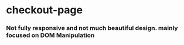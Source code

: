 # checkout-page
### Not fully responsive and not much beautiful design. mainly focused on DOM Manipulation 
